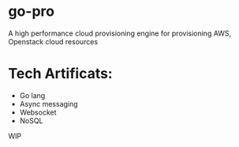 # go-pro
A high performance cloud provisioning engine for provisioning AWS, Openstack cloud resources

# Tech Artificats:
  * Go lang
  * Async messaging 
  * Websocket
  * NoSQL

WIP
